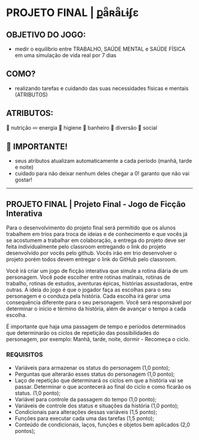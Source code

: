 # PROJETO FINAL | **քǟʀǟʟɨʄɛ**

## OBJETIVO DO JOGO:

- medir o equilíbrio entre TRABALHO, SAÚDE MENTAL e SAÚDE FÍSICA
  em uma simulação de vida real por 7 dias

## COMO?

- realizando tarefas e cuidando das suas necessidades físicas e mentais (ATRIBUTOS)

## ATRIBUTOS:

🍔 nutrição
💤 energia
🧼 higiene
🚽 banheiro
🎈 diversão
💬 social

## 🚨 IMPORTANTE!

- seus atributos atualizam automaticamente a cada período (manhã, tarde e noite)
- cuidado para não deixar nenhum deles chegar a 0! garanto que não vai gostar!

---

## **PROJETO FINAL** | Projeto Final - Jogo de Ficção Interativa

Para o desenvolvimento do projeto final será permitido que os alunos trabalhem em trios para troca de ideias e de conhecimento e que vocês já se acostumem a trabalhar em colaboração, a entrega do projeto deve ser feita individualmente pelo classroom entregando o link do projeto desenvolvido por vocês pelo github. Vocês irão em trio desenvolver o projeto porém todos devem entregar o link do GitHub pelo classroom.

Você irá criar um jogo de ficção interativa que simule a rotina diária de um personagem. Você pode escolher entre rotinas matinais, rotinas de trabalho, rotinas de estudos, aventuras épicas, histórias assustadoras, entre outras. A ideia do jogo é que o jogador faça as escolhas para o seu personagem e o conduza pela história. Cada escolha irá gerar uma consequência diferente para o seu personagem. Você será responsável por determinar o inicio e término da história, além de avançar o tempo a cada escolha.

É importante que haja uma passagem de tempo e períodos determinados que determinarão os ciclos de repetição das possibilidades do personagem, por exemplo: Manhã, tarde, noite, dormir - Recomeça o ciclo.

### **REQUISITOS**

- Variáveis para armazenar os status do personagem (1,0 ponto);
- Perguntas que alterarão esses status do personagem (1,0 ponto);
- Laço de repetição que determinará os ciclos em que a história vai se passar. Determinar o que acontecerá ao final do ciclo e como ficarão os status. (1,0 ponto);
- Variável para controle da passagem do tempo (1,0 ponto);
- Variáveis de controle dos status e situações da história (1,0 ponto);
- Condicionais para alterações dessas variáveis (1,5 ponto);
- Funções para executar cada uma das tarefas (1,5 ponto);
- Conteúdo de condicionais, laços, funções e objetos bem aplicados (2,0 pontos);
